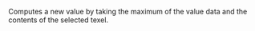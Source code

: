 Computes a new value by taking the maximum of the value data and the contents of the selected texel.